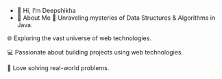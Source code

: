 - 👋 Hi, I’m Deepshikha
- 🌟 About Me
🧠 Unraveling mysteries of Data Structures & Algorithms in Java.

🌐 Exploring the vast universe of web technologies.

💻 Passionate about building projects using web technologies.

🧩 Love solving real-world problems.




